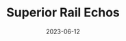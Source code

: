 ---
title: Superior Rail Echos
description: Old Train Station turned Brewey/Pizza Joint
location: Superior, WI
date: 2023-06-12
alt: Old Train Station turned Brewey/Pizza Joint
original:
  { src: https://sbeczkiewicz.blob.core.windows.net/images/20230712-DSC01311.jpg }
compressed:
  {
    src: https://sbeczkiewicz.blob.core.windows.net/compressed/20230712-DSC01311-compressed.jpg,
  }
---